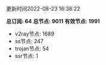 更新时间2022-08-23 16:38:22

**总订阅: 64**
**总节点: 9011**
**有效节点: 1991**
- v2ray节点: 1689
- ss节点: 247
- trojan节点: 54
- ssr节点: 1
